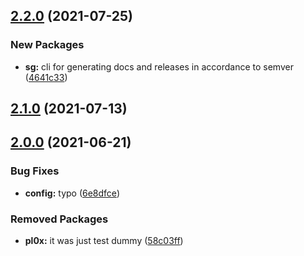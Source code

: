## [2.2.0](https://github.com/kirinnee/test-nix-repo/compare/v2.1.0...v2.2.0) (2021-07-25)


### New Packages

* **sg:** cli for generating docs and releases in accordance to semver ([4641c33](https://github.com/kirinnee/test-nix-repo/commit/4641c33b25770e9aa69eb0c558e8ab90cad365ee))

## [2.1.0](https://github.com/kirinnee/test-nix-repo/compare/v2.0.0...v2.1.0) (2021-07-13)

## [2.0.0](https://github.com/kirinnee/test-nix-repo/compare/v1.0.0...v2.0.0) (2021-06-21)


### Bug Fixes

* **config:** typo ([6e8dfce](https://github.com/kirinnee/test-nix-repo/commit/6e8dfce71ab984803a77cb1ba723404c61b029de))


### Removed Packages

* **pl0x:** it was just test dummy ([58c03ff](https://github.com/kirinnee/test-nix-repo/commit/58c03ff2032c2222c894d17d00e09da86b0a4a40))
